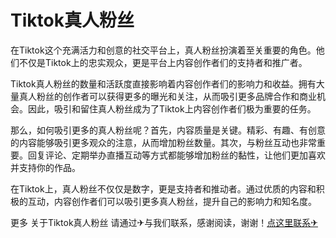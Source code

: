 # Tiktok真人粉丝

在Tiktok这个充满活力和创意的社交平台上，真人粉丝扮演着至关重要的角色。他们不仅是Tiktok上的忠实观众，更是平台上内容创作者们的支持者和推广者。

Tiktok真人粉丝的数量和活跃度直接影响着内容创作者们的影响力和收益。拥有大量真人粉丝的创作者可以获得更多的曝光和关注，从而吸引更多品牌合作和商业机会。因此，吸引和留住真人粉丝成为了Tiktok上内容创作者们极为重要的任务。

那么，如何吸引更多的真人粉丝呢？首先，内容质量是关键。精彩、有趣、有创意的内容能够吸引更多观众的注意，从而增加粉丝数量。其次，与粉丝互动也非常重要。回复评论、定期举办直播互动等方式都能够增加粉丝的黏性，让他们更加喜欢并支持你的作品。

在Tiktok上，真人粉丝不仅仅是数字，更是支持者和推动者。通过优质的内容和积极的互动，内容创作者们可以吸引更多真人粉丝，提升自己的影响力和知名度。

更多 关于Tiktok真人粉丝 请通过✈与我们联系，感谢阅读，谢谢！[点这里联系✈](https://sms.k02.cc)